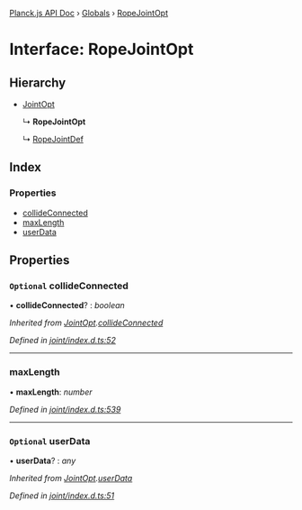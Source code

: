 [Planck.js API Doc](../README.md) › [Globals](../globals.md) › [RopeJointOpt](ropejointopt.md)

# Interface: RopeJointOpt

## Hierarchy

* [JointOpt](jointopt.md)

  ↳ **RopeJointOpt**

  ↳ [RopeJointDef](ropejointdef.md)

## Index

### Properties

* [collideConnected](ropejointopt.md#optional-collideconnected)
* [maxLength](ropejointopt.md#maxlength)
* [userData](ropejointopt.md#optional-userdata)

## Properties

### `Optional` collideConnected

• **collideConnected**? : *boolean*

*Inherited from [JointOpt](jointopt.md).[collideConnected](jointopt.md#optional-collideconnected)*

*Defined in [joint/index.d.ts:52](https://github.com/shakiba/planck.js/blob/9a1fbe4/lib/joint/index.d.ts#L52)*

___

###  maxLength

• **maxLength**: *number*

*Defined in [joint/index.d.ts:539](https://github.com/shakiba/planck.js/blob/9a1fbe4/lib/joint/index.d.ts#L539)*

___

### `Optional` userData

• **userData**? : *any*

*Inherited from [JointOpt](jointopt.md).[userData](jointopt.md#optional-userdata)*

*Defined in [joint/index.d.ts:51](https://github.com/shakiba/planck.js/blob/9a1fbe4/lib/joint/index.d.ts#L51)*
